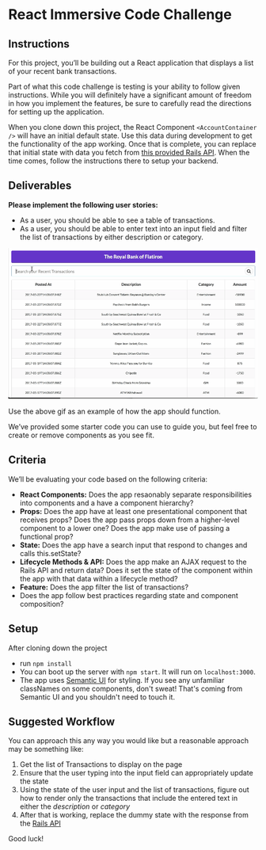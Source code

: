 # React Immersive Code Challenge

## Instructions

For this project, you’ll be building out a React application that displays a list of your recent bank transactions. 

Part of what this code challenge is testing is your ability to follow given instructions. While you will definitely have a significant amount of freedom in how you implement the features, be sure to carefully read the directions for setting up the application.

When you clone down this project, the React Component `<AccountContainer />` will have an initial default state.  Use this data during development to get the functionality of the app working.  Once that is complete, you can replace that initial state with data you fetch from [this provided Rails API](https://github.com/learn-co-curriculum/immersive-assessment-react-backend). When the time comes, follow the instructions there to setup your backend.

 ## Deliverables 

**Please implement the following user stories:**
- As a user, you should be able to see a table of transactions.
- As a user, you should be able to enter text into an input field and filter the list of transactions by either description or category.

![example project](react-challenge.gif)

Use the above gif as an example of how the app should function.

We’ve provided some starter code you can use to guide you, but feel free to create or remove components as you see fit.

## Criteria

We’ll be evaluating your code based on the following criteria:
- **React Components:** Does the app resaonably separate responsibilities into components and a have a component hierarchy?
- **Props:** Does the app have at least one presentational component that receives props? Does the app pass props down from a higher-level component to a lower one? Does the app make use of passing a functional prop?
- **State:** Does the app have a search input that respond to changes and calls this.setState?
- **Lifecycle Methods & API:** Does the app make an AJAX request to the Rails API and return data? Does it set the state of the component within the app with that data within a lifecycle method?
- **Feature:** Does the app filter the list of transactions?
- Does the app follow best practices regarding state and component composition?

## Setup
After cloning down the project
- run `npm install`
- You can boot up the server with `npm start`. It will run on `localhost:3000`.
- The app uses [Semantic UI](https://semantic-ui.com/) for styling. If you see any unfamiliar classNames on some components, don't sweat! That's coming from Semantic UI and you shouldn't need to touch it.

## Suggested Workflow

You can approach this any way you would like but a reasonable approach may be something like:

1) Get the list of Transactions to display on the page
2) Ensure that the user typing into the input field can appropriately update the state
3) Using the state of the user input and the list of transactions, figure out how to render only the transactions that include the entered text in either the *description* or *category*
4) After that is working, replace the dummy state with the response from the [Rails API](https://github.com/learn-co-curriculum/immersive-assessment-react-backend)


Good luck!
